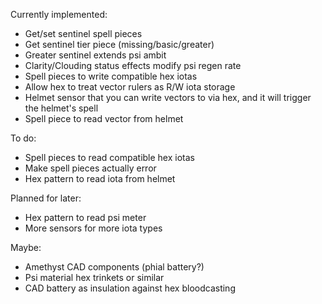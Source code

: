Currently implemented:
- Get/set sentinel spell pieces
- Get sentinel tier piece (missing/basic/greater)
- Greater sentinel extends psi ambit
- Clarity/Clouding status effects modify psi regen rate
- Spell pieces to write compatible hex iotas
- Allow hex to treat vector rulers as R/W iota storage
- Helmet sensor that you can write vectors to via hex, and it will trigger the helmet's spell
- Spell piece to read vector from helmet

To do:
- Spell pieces to read compatible hex iotas
- Make spell pieces actually error
- Hex pattern to read iota from helmet

Planned for later: 
- Hex pattern to read psi meter
- More sensors for more iota types

Maybe:
- Amethyst CAD components (phial battery?)
- Psi material hex trinkets or similar
- CAD battery as insulation against hex bloodcasting

